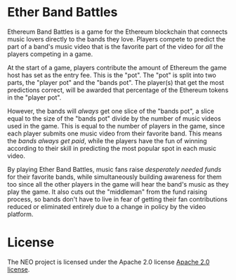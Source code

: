 # Ether Band Battles

Ethereum Band Battles is a game for the Ethereum blockchain that connects music lovers directly to the bands they love.  Players compete to predict the part of a band's music video that is the favorite part of the video for *all* the players competing in a game.

At the start of a game, players contribute the amount of Ethereum the game host has set as the entry fee.  This is the "pot".  The "pot" is split into two parts, the "player pot" and the "bands pot".    The player(s) that get the most predictions correct, will be awarded that percentage of the Ethereum tokens in the "player pot".  

However, the bands will *always* get one slice of the "bands pot", a slice equal to the size of the "bands pot" divide by the number of music videos used in the game.  This is equal to the number of players in the game, since each player submits one music video from their favorite band.  This means the *bands always get paid*, while the players have the fun of winning according to their skill in predicting the most popular spot in each music video.

By playing Ether Band Battles, music fans raise *desperately needed funds* for their favorite bands, while simultaneously building awareness for them too since all the other players in the game will hear the band's music as they play the game.  It also cuts out the "middleman" from the fund raising process, so bands don't have to live in fear of getting their fan contributions reduced or eliminated entirely due to a change in policy by the video platform. 

# License

The NEO project is licensed under the Apache 2.0 license [Apache 2.0 license](LICENSE).
